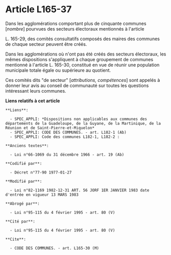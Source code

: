 # Article L165-37

Dans les agglomérations comportant plus de cinquante communes [*nombre*] pourvues des secteurs électoraux mentionnés à
l'article

L. 165-29, des comités consultatifs composés des maires des communes de chaque secteur peuvent être créés.

Dans les agglomérations où n'ont pas été créés des secteurs électoraux, les mêmes dispositions s'appliquent à chaque
groupement de communes mentionné à l'article L. 165-30, constitué en vue de réunir une population municipale totale égale ou
supérieure au quotient.

Ces comités dits "de secteur" [*attributions, compétences*] sont appelés à donner leur avis au conseil de communauté sur
toutes les questions intéressant leurs communes.

**Liens relatifs à cet article**

	**Liens**:

	  - SPEC_APPLI: *Dispositions non applicables aux communes des départements de la Guadeloupe, de la Guyane, de la Martinique, de la Réunion et de Saint-Pierre-et-Miquelon*
	  - SPEC_APPLI: CODE DES COMMUNES. - art. L182-1 (Ab)
	  - SPEC_APPLI: Code des communes L182-1, L182-2 :

	**Anciens textes**:

	  - Loi n°66-1069 du 31 décembre 1966 - art. 19 (Ab)

	**Codifié par**:

	  - Décret n°77-90 1977-01-27

	**Modifié par**:

	  - Loi n°82-1169 1982-12-31 ART. 56 JORF 1ER JANVIER 1983 date d'entrée en vigueur 13 MARS 1983

	**Abrogé par**:

	  - Loi n°95-115 du 4 février 1995 - art. 80 (V)

	**Cité par**:

	  - Loi n°95-115 du 4 février 1995 - art. 80 (V)

	**Cite**:

	  - CODE DES COMMUNES. - art. L165-30 (M)
